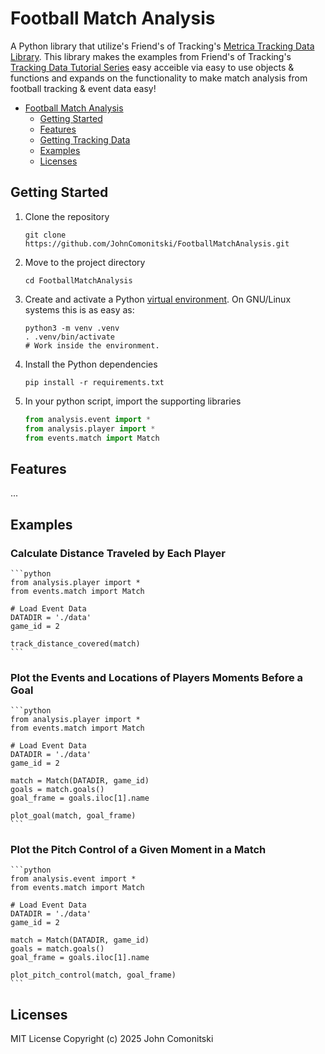 # Football Match Analysis

A Python library that utilize's Friend's of Tracking's [Metrica Tracking Data Library](https://github.com/Friends-of-Tracking-Data-FoTD/LaurieOnTracking). This library makes the examples from Friend's of Tracking's [Tracking Data Tutorial Series](https://www.youtube.com/watch?v=8TrleFklEsE) easy acceible via easy to use objects & functions and expands on the functionality to make match analysis from football tracking & event data easy!

<!--TOC-->

- [Football Match Analysis](#footbal-match-analysis)
  - [Getting Started](#getting-started)
  - [Features](#features)
  - [Getting Tracking Data](#getting-tracking-data)
  - [Examples](#examples)
  - [Licenses](#license)


## Getting Started

1. Clone the repository

   ```shell
   git clone https://github.com/JohnComonitski/FootballMatchAnalysis.git
   ```

2. Move to the project directory

   ```shell
   cd FootballMatchAnalysis
   ```

3. Create and activate a Python
   [virtual environment](https://docs.python.org/3/library/venv.html#creating-virtual-environments).
   On GNU/Linux systems this is as easy as:

   ```shell
   python3 -m venv .venv
   . .venv/bin/activate
   # Work inside the environment.
   ```

4. Install the Python dependencies

   ```shell
   pip install -r requirements.txt
   ```

5. In your python script, import the supporting libraries

    ```python
    from analysis.event import *
    from analysis.player import *
    from events.match import Match
    ```

## Features
...

## Examples
### Calculate Distance Traveled by Each Player

    ```python
    from analysis.player import *
    from events.match import Match

    # Load Event Data
    DATADIR = './data'
    game_id = 2

    track_distance_covered(match)
    ```

### Plot the Events and Locations of Players Moments Before a Goal

    ```python
    from analysis.player import *
    from events.match import Match

    # Load Event Data
    DATADIR = './data'
    game_id = 2

    match = Match(DATADIR, game_id)
    goals = match.goals()
    goal_frame = goals.iloc[1].name

    plot_goal(match, goal_frame)
    ```

### Plot the Pitch Control of a Given Moment in a Match

    ```python
    from analysis.event import *
    from events.match import Match

    # Load Event Data
    DATADIR = './data'
    game_id = 2

    match = Match(DATADIR, game_id)
    goals = match.goals()
    goal_frame = goals.iloc[1].name

    plot_pitch_control(match, goal_frame)
    ```

## Licenses
MIT License
Copyright (c) 2025 John Comonitski